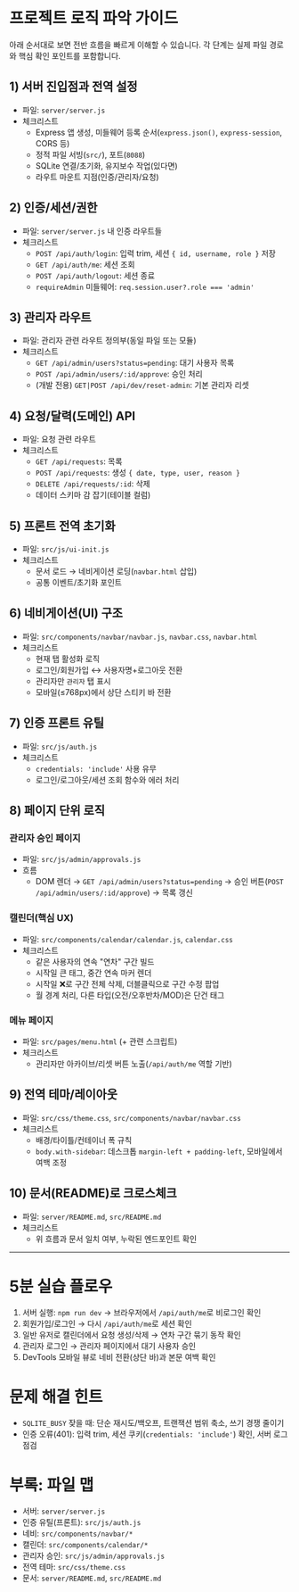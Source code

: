 # 프로젝트 로직 파악 가이드

아래 순서대로 보면 전반 흐름을 빠르게 이해할 수 있습니다. 각 단계는 실제 파일 경로와 핵심 확인 포인트를 포함합니다.

## 1) 서버 진입점과 전역 설정
- 파일: `server/server.js`
- 체크리스트
  - Express 앱 생성, 미들웨어 등록 순서(`express.json()`, `express-session`, CORS 등)
  - 정적 파일 서빙(`src/`), 포트(`8088`)
  - SQLite 연결/초기화, 유지보수 작업(있다면)
  - 라우트 마운트 지점(인증/관리자/요청)

## 2) 인증/세션/권한
- 파일: `server/server.js` 내 인증 라우트들
- 체크리스트
  - `POST /api/auth/login`: 입력 trim, 세션 `{ id, username, role }` 저장
  - `GET /api/auth/me`: 세션 조회
  - `POST /api/auth/logout`: 세션 종료
  - `requireAdmin` 미들웨어: `req.session.user?.role === 'admin'`

## 3) 관리자 라우트
- 파일: 관리자 관련 라우트 정의부(동일 파일 또는 모듈)
- 체크리스트
  - `GET /api/admin/users?status=pending`: 대기 사용자 목록
  - `POST /api/admin/users/:id/approve`: 승인 처리
  - (개발 전용) `GET|POST /api/dev/reset-admin`: 기본 관리자 리셋

## 4) 요청/달력(도메인) API
- 파일: 요청 관련 라우트
- 체크리스트
  - `GET /api/requests`: 목록
  - `POST /api/requests`: 생성 `{ date, type, user, reason }`
  - `DELETE /api/requests/:id`: 삭제
  - 데이터 스키마 감 잡기(테이블 컬럼)

## 5) 프론트 전역 초기화
- 파일: `src/js/ui-init.js`
- 체크리스트
  - 문서 로드 → 네비게이션 로딩(`navbar.html` 삽입)
  - 공통 이벤트/초기화 포인트

## 6) 네비게이션(UI) 구조
- 파일: `src/components/navbar/navbar.js`, `navbar.css`, `navbar.html`
- 체크리스트
  - 현재 탭 활성화 로직
  - 로그인/회원가입 ↔ 사용자명+로그아웃 전환
  - 관리자만 `관리자` 탭 표시
  - 모바일(≤768px)에서 상단 스티키 바 전환

## 7) 인증 프론트 유틸
- 파일: `src/js/auth.js`
- 체크리스트
  - `credentials: 'include'` 사용 유무
  - 로그인/로그아웃/세션 조회 함수와 에러 처리

## 8) 페이지 단위 로직
### 관리자 승인 페이지
- 파일: `src/js/admin/approvals.js`
- 흐름
  - DOM 렌더 → `GET /api/admin/users?status=pending` → 승인 버튼(`POST /api/admin/users/:id/approve`) → 목록 갱신

### 캘린더(핵심 UX)
- 파일: `src/components/calendar/calendar.js`, `calendar.css`
- 체크리스트
  - 같은 사용자의 연속 "연차" 구간 빌드
  - 시작일 큰 태그, 중간 연속 마커 렌더
  - 시작일 ❌로 구간 전체 삭제, 더블클릭으로 구간 수정 팝업
  - 월 경계 처리, 다른 타입(오전/오후반차/MOD)은 단건 태그

### 메뉴 페이지
- 파일: `src/pages/menu.html` (+ 관련 스크립트)
- 체크리스트
  - 관리자만 아카이브/리셋 버튼 노출(`/api/auth/me` 역할 기반)

## 9) 전역 테마/레이아웃
- 파일: `src/css/theme.css`, `src/components/navbar/navbar.css`
- 체크리스트
  - 배경/타이틀/컨테이너 폭 규칙
  - `body.with-sidebar`: 데스크톱 `margin-left + padding-left`, 모바일에서 여백 조정

## 10) 문서(README)로 크로스체크
- 파일: `server/README.md`, `src/README.md`
- 체크리스트
  - 위 흐름과 문서 일치 여부, 누락된 엔드포인트 확인

---

# 5분 실습 플로우
1. 서버 실행: `npm run dev` → 브라우저에서 `/api/auth/me`로 비로그인 확인
2. 회원가입/로그인 → 다시 `/api/auth/me`로 세션 확인
3. 일반 유저로 캘린더에서 요청 생성/삭제 → 연차 구간 묶기 동작 확인
4. 관리자 로그인 → 관리자 페이지에서 대기 사용자 승인
5. DevTools 모바일 뷰로 네비 전환(상단 바)과 본문 여백 확인

# 문제 해결 힌트
- `SQLITE_BUSY` 잦을 때: 단순 재시도/백오프, 트랜잭션 범위 축소, 쓰기 경쟁 줄이기
- 인증 오류(401): 입력 trim, 세션 쿠키(`credentials: 'include'`) 확인, 서버 로그 점검

# 부록: 파일 맵
- 서버: `server/server.js`
- 인증 유틸(프론트): `src/js/auth.js`
- 네비: `src/components/navbar/*`
- 캘린더: `src/components/calendar/*`
- 관리자 승인: `src/js/admin/approvals.js`
- 전역 테마: `src/css/theme.css`
- 문서: `server/README.md`, `src/README.md`
